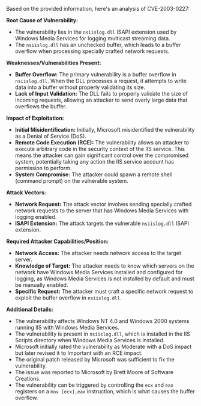 Based on the provided information, here's an analysis of CVE-2003-0227:

**Root Cause of Vulnerability:**

*   The vulnerability lies in the `nsiislog.dll` ISAPI extension used by Windows Media Services for logging multicast streaming data.
*   The `nsiislog.dll` has an unchecked buffer, which leads to a buffer overflow when processing specially crafted network requests.

**Weaknesses/Vulnerabilities Present:**

*   **Buffer Overflow:** The primary vulnerability is a buffer overflow in `nsiislog.dll`. When the DLL processes a request, it attempts to write data into a buffer without properly validating its size.
*   **Lack of Input Validation:** The DLL fails to properly validate the size of incoming requests, allowing an attacker to send overly large data that overflows the buffer.

**Impact of Exploitation:**

*   **Initial Misidentification:** Initially, Microsoft misidentified the vulnerability as a Denial of Service (DoS).
*   **Remote Code Execution (RCE):** The vulnerability allows an attacker to execute arbitrary code in the security context of the IIS service. This means the attacker can gain significant control over the compromised system, potentially taking any action the IIS service account has permission to perform.
*   **System Compromise:** The attacker could spawn a remote shell (command prompt) on the vulnerable system.

**Attack Vectors:**

*   **Network Request:** The attack vector involves sending specially crafted network requests to the server that has Windows Media Services with logging enabled.
*   **ISAPI Extension:** The attack targets the vulnerable `nsiislog.dll` ISAPI extension.

**Required Attacker Capabilities/Position:**

*   **Network Access:** The attacker needs network access to the target server.
*   **Knowledge of Target:** The attacker needs to know which servers on the network have Windows Media Services installed and configured for logging, as Windows Media Services is not installed by default and must be manually enabled.
*  **Specific Request:** The attacker must craft a specific network request to exploit the buffer overflow in `nsiislog.dll`.

**Additional Details:**

*   The vulnerability affects Windows NT 4.0 and Windows 2000 systems running IIS with Windows Media Services.
*   The vulnerability is present in `nsiislog.dll`, which is installed in the IIS Scripts directory when Windows Media Services is installed.
*   Microsoft initially rated the vulnerability as Moderate with a DoS impact but later revised it to Important with an RCE impact.
*   The original patch released by Microsoft was sufficient to fix the vulnerability.
*   The issue was reported to Microsoft by Brett Moore of Software Creations.
*   The vulnerability can be triggered by controlling the `ecx` and `eax` registers on a `mov [ecx],eax` instruction, which is what causes the buffer overflow.